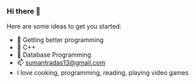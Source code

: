 ### Hi there 👋


Here are some ideas to get you started:

- 🔭 Getting better programming
- 🌱 C++
- 🤔 Database Programming
- 📫 sumantradas13@gmail.com
- I love cooking, programming, reading, playing video games 
